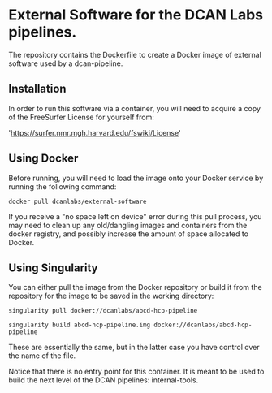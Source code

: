 # External Software for the DCAN Labs pipelines.
The repository contains the Dockerfile to create a Docker image
of external software used by a dcan-pipeline.

## Installation
In order to run this software via a container, you will need to acquire a copy
of the FreeSurfer License for yourself from:

'https://surfer.nmr.mgh.harvard.edu/fswiki/License'


## Using Docker
Before running, you will need to load the image onto your Docker service by
running the following command:
```
docker pull dcanlabs/external-software
```
If you receive a "no space left on device" error during this pull process, you
may need to clean up any old/dangling images and containers from the docker
registry, and possibly increase the amount of space allocated to Docker.

## Using Singularity
You can either pull the image from the Docker repository or build it from the
repository for the image to be saved in the working directory:
```
singularity pull docker://dcanlabs/abcd-hcp-pipeline

singularity build abcd-hcp-pipeline.img docker://dcanlabs/abcd-hcp-pipeline
```
These are essentially the same, but in the latter case you have control over the
name of the file.

Notice that there is no entry point for this container. It is meant to be used to
build the next level of the DCAN pipelines: internal-tools.



